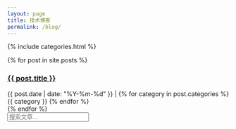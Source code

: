 ```yaml
---
layout: page
title: 技术博客
permalink: /blog/
---
```


{% include categories.html %}

<div class="posts">
  {% for post in site.posts %}
  <article class="post-item">
    <h3><a href="{{ post.url }}">{{ post.title }}</a></h3>
    <div class="post-meta">
      {{ post.date | date: "%Y-%m-%d" }} |
      {% for category in post.categories %}
        <span class="category">{{ category }}</span>
      {% endfor %}
    </div>
  </article>
  {% endfor %}
</div>

<input type="text" id="blog-search" placeholder="搜索文章...">
<script src="/assets/js/search.js"></script>
